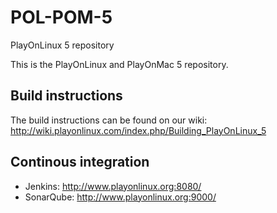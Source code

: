 # POL-POM-5
PlayOnLinux 5 repository

This is the PlayOnLinux and PlayOnMac 5 repository. 

## Build instructions
The build instructions can be found on our wiki: http://wiki.playonlinux.com/index.php/Building_PlayOnLinux_5

## Continous integration
* Jenkins: http://www.playonlinux.org:8080/
* SonarQube: http://www.playonlinux.org:9000/
